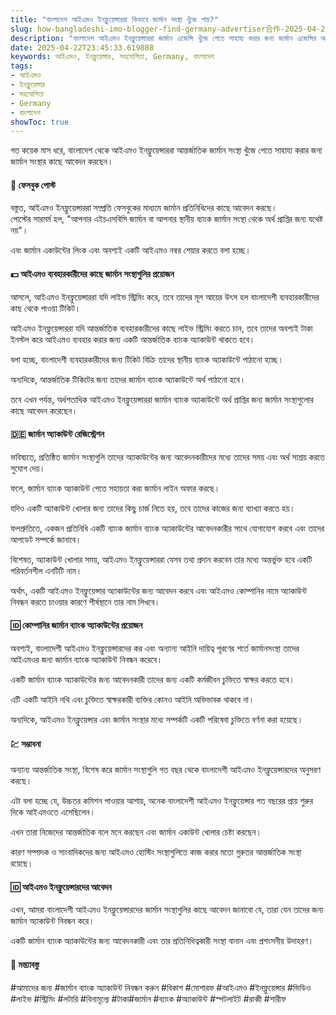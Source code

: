 ```yaml
---
title: "বাংলাদেশ আইএমও ইনফ্লুয়েন্সাররা কিভাবে জার্মান সংস্থা খুঁজে পায়?"
slug: how-bangladeshi-imo-blogger-find-germany-advertiser合作-2025-04-22
description: "বাংলাদেশ আইএমও ইনফ্লুয়েন্সাররা জার্মান এজেন্সি খুঁজে পেতে সাহায্য করার জন্য জার্মান এজেন্সির অনুরোধ জানাচ্ছেন।"
date: 2025-04-22T23:45:33.619808
keywords: আইএমও, ইনফ্লুয়েন্সার, সহযোগিতা, Germany, বাংলাদেশ
tags:
- আইএমও
- ইনফ্লুয়েন্সার
- সহযোগিতা
- Germany
- বাংলাদেশ
showToc: true
---
```


গত কয়েক মাস ধরে, বাংলাদেশ থেকে আইএমও ইনফ্লুয়েন্সাররা আন্তর্জাতিক জার্মান সংস্থা খুঁজে পেতে সাহায্য করার জন্য জার্মান সংস্থার কাছে আবেদন করছেন।

#### 🥸 ফেসবুক পোস্ট

বস্তুত, আইএমও ইনফ্লুয়েন্সাররা সম্প্রতি ফেসবুকের মাধ্যমে জার্মান প্রতিনিধিদের কাছে আবেদন করছে।
<br> 
পোস্টের সারমর্ম হল, "আপনার এইচএসবিসি জার্মান বা আপনার স্থানীয় ব্যাংক জার্মান সংস্থা থেকে অর্থ প্রাপ্তির জন্য যথেষ্ট নয়"।

এবং জার্মান একাউন্টের লিংক এবং অবশ্যই একটি আইএমও নম্বর শেয়ার করতে বলা হচ্ছে।

#### 💵 আইএমও ব্যবহারকারীদের কাছে জার্মান সংস্থাগুলির প্রয়োজন

আসলে, আইএমও ইনফ্লুয়েন্সাররা যদি লাইভ স্ট্রিমিং করে, তবে তাদের মূল আয়ের উৎস হল বাংলাদেশী ব্যবহারকারীদের কাছ থেকে পাওয়া টিকিট।

আইএমও ইনফ্লুয়েন্সাররা যদি আন্তর্জাতিক ব্যবহারকারীদের কাছে লাইভ স্ট্রিমিং করতে চান, তবে তাদের অবশ্যই টাকা ইনস্টল করে আইএমও ব্যবহার করার জন্য একটি আন্তর্জাতিক ব্যাংক অ্যাকাউন্ট থাকতে হবে।

বলা হচ্ছে, বাংলাদেশী ব্যবহারকারীদের জন্য টিকিট বিক্রি তাদের স্থানীয় ব্যাংক অ্যাকাউন্টে পাঠানো হচ্ছে।

অন্যদিকে, আন্তর্জাতিক টিকিটের জন্য তাদের জার্মান ব্যাংক অ্যাকাউন্টে অর্থ পাঠানো হবে।

তবে এখন পর্যন্ত, অর্ধশতাধিক আইএমও ইনফ্লুয়েন্সাররা জার্মান ব্যাংক অ্যাকাউন্টে অর্থ প্রাপ্তির জন্য জার্মান সংস্থাগুলোর কাছে আবেদন করেছেন।

#### 🇩🇪 জার্মান অ্যাকাউন্ট রেজিস্ট্রেশন

ভবিষ্যতে, প্রতিষ্ঠিত জার্মান সংস্থাগুলি তাদের অ্যাকাউন্টের জন্য আবেদনকারীদের মধ্যে তাদের সময় এবং অর্থ সাশ্রয় করতে সুযোগ দেয়।

ফলে, জার্মান ব্যাংক অ্যাকাউন্ট পেতে সহায়তা করা জার্মান লাইন অফার করছে।

যদিও একটি অ্যাকাউন্ট খোলার জন্য তাদের কিছু চার্জ নিতে হয়, তবে তাদের কাজের জন্য ব্যাখ্যা করতে হয়।

ফলশ্রুতিতে, একজন প্রতিনিধি একটি ব্যাংক জার্মান ব্যাংক অ্যাকাউন্টের আবেদনকারীর সাথে যোগাযোগ করবে এবং তাদের আপডেট সম্পর্কে জানাবে।

বিশেষত, অ্যাকাউন্ট খোলার সময়, আইএমও ইনফ্লুয়েন্সাররা যেসব তথ্য প্রদান করবেন তার মধ্যে অন্তর্ভুক্ত হবে একটি পরিবর্তনশীল এনটিটি নাম।

অর্থাৎ, একটি আইএমও ইনফ্লুয়েন্সার অ্যাকাউন্টের জন্য আবেদন করবে এবং আইএমও কোম্পানির নামে অ্যাকাউন্ট নিবন্ধন করতে চাওয়ার কারণে শীর্ষস্থানে তার নাম লিখবে।

#### 🆔 কোম্পানির জার্মান ব্যাংক অ্যাকাউন্টের প্রয়োজন

অবশ্যই, বাংলাদেশী আইএমও ইনফ্লুয়েন্সারদের কর এবং অন্যান্য আইনি দায়িত্ব পূরণের শর্তে জার্মানসংস্থা তাদের আইএমওর জন্য জার্মান ব্যাংক অ্যাকাউন্ট নিবন্ধন করেবে।

একটি জার্মান ব্যাংক অ্যাকাউন্টের জন্য আবেদনকারী তাদের জন্য একটি কর্মজীবন চুক্তিতে স্বাক্ষর করতে হবে।

এটি একটি আইনি নথি এবং চুক্তিতে স্বাক্ষরকারী ব্যক্তির কোনও আইনি অভিভাবক থাকবে না।

অন্যদিকে, আইএমও ইনফ্লুয়েন্সার এবং জার্মান সংস্থার মধ্যে সম্পর্কটি একটি পরিষেবা চুক্তিতে বর্ণনা করা হয়েছে।

#### 💹 সম্ভাবনা

অন্যান্য আন্তর্জাতিক সংস্থা, বিশেষ করে জার্মান সংস্থাগুলি গত বছর থেকে বাংলাদেশী আইএমও ইনফ্লুয়েন্সারদের অনুসরণ করছে।

এটা বলা হচ্ছে যে, উচ্চতর কমিশন পাওয়ার আশায়, অনেক বাংলাদেশী আইএমও ইনফ্লুয়েন্সার গত বছরের প্রায় শুরুর দিকে আইএমওতে এসেছিলেন।

এখন তারা নিজেদের আন্তর্জাতিক বলে মনে করছেন এবং জার্মান একাউন্ট খোলার চেষ্টা করছেন।

কারণ সম্পাদক ও সাংবাদিকদের জন্য আইএমও হোস্টিং সংস্থাগুলিতে কাজ করার মতো গুরুতর আন্তর্জাতিক সংস্থা রয়েছে।

#### 🆔 আইএমও ইনফ্লুয়েন্সারদের আবেদন

এখন, আমরা বাংলাদেশী আইএমও ইনফ্লুয়েন্সারদের জার্মান সংস্থাগুলির কাছে আবেদন জানাবো যে, তারা যেন তাদের জন্য জার্মান অ্যাকাউন্ট নিবন্ধন করে।

একটি জার্মান ব্যাংক অ্যাকাউন্টের জন্য আবেদনকারী এবং তার প্রতিনিধিত্বকারী সংস্থা বানান এবং প্রশংসনীয় উদাহরণ।

#### 💭 মন্ত্যাবস্তু

#আমাদের জন্য #জার্মান ব্যাংক অ্যাকাউন্ট নিবন্ধন করুন
#বিকাশ #মোশারফ #আইএমও #ইনফ্লুয়েন্সার  #ভিডিও #লাইভ #স্ট্রিমিং #লটারি #বিনামূল্যে #টাকা#জার্মান #ব্যাংক #অ্যাকাউন্ট #স্পটলাইট  #রাব্বী #শারীফ
